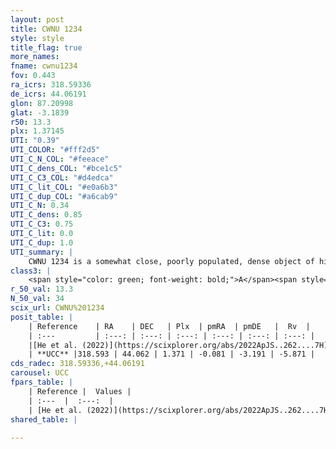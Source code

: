 ```yaml
---
layout: post
title: CWNU 1234
style: style
title_flag: true
more_names: 
fname: cwnu1234
fov: 0.443
ra_icrs: 318.59336
de_icrs: 44.06191
glon: 87.20998
glat: -3.1839
r50: 13.3
plx: 1.37145
UTI: "0.39"
UTI_COLOR: "#fff2d5"
UTI_C_N_COL: "#feeace"
UTI_C_dens_COL: "#bce1c5"
UTI_C_C3_COL: "#d4edca"
UTI_C_lit_COL: "#e0a6b3"
UTI_C_dup_COL: "#a6cab9"
UTI_C_N: 0.34
UTI_C_dens: 0.85
UTI_C_C3: 0.75
UTI_C_lit: 0.0
UTI_C_dup: 1.0
UTI_summary: |
    CWNU 1234 is a somewhat close, poorly populated, dense object of high C3 quality. It was recently reported in the literature.
class3: |
    <span style="color: green; font-weight: bold;">A</span><span style="color: #FFC300; font-weight: bold;">B</span>
r_50_val: 13.3
N_50_val: 34
scix_url: CWNU%201234
posit_table: |
    | Reference    | RA    | DEC   | Plx  | pmRA  | pmDE   |  Rv  |
    | :---         | :---: | :---: | :---: | :---: | :---: | :---: |
    |[He et al. (2022)](https://scixplorer.org/abs/2022ApJS..262....7H) | 318.735 | 44.013 | 1.387 | -0.052 | -3.222 | -- |
    | **UCC** |318.593 | 44.062 | 1.371 | -0.081 | -3.191 | -5.871 | 
cds_radec: 318.59336,+44.06191
carousel: UCC
fpars_table: |
    | Reference |  Values |
    | :---  |  :---:  |
    | [He et al. (2022)](https://scixplorer.org/abs/2022ApJS..262....7H) | `A0=1.3, logAge=7.1` |
shared_table: |
    
---
```

